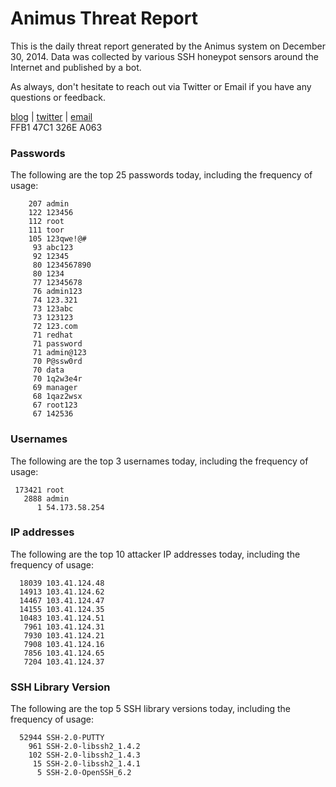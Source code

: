 # Animus Threat Report

This is the daily threat report generated by the Animus system on December 30, 2014. Data was collected by various SSH honeypot sensors around the Internet and published by a bot.  

As always, don't hesitate to reach out via Twitter or Email if you have any questions or feedback.  

[blog](http://morris.guru) | [twitter](https://twitter.com/andrew___morris) | [email](mailto:andrew@morris.guru)  
FFB1 47C1 326E A063  
### Passwords
The following are the top 25 passwords today, including the frequency of usage:
```
    207 admin
    122 123456
    112 root
    111 toor
    105 123qwe!@#
     93 abc123
     92 12345
     80 1234567890
     80 1234
     77 12345678
     76 admin123
     74 123.321
     73 123abc
     73 123123
     72 123.com
     71 redhat
     71 password
     71 admin@123
     70 P@ssw0rd
     70 data
     70 1q2w3e4r
     69 manager
     68 1qaz2wsx
     67 root123
     67 142536
```

### Usernames
The following are the top 3 usernames today, including the frequency of usage:
```
 173421 root
   2888 admin
      1 54.173.58.254
```

### IP addresses
The following are the top 10 attacker IP addresses today, including the frequency of usage:
```
  18039 103.41.124.48
  14913 103.41.124.62
  14467 103.41.124.47
  14155 103.41.124.35
  10483 103.41.124.51
   7961 103.41.124.31
   7930 103.41.124.21
   7908 103.41.124.16
   7856 103.41.124.65
   7204 103.41.124.37
```

### SSH Library Version
The following are the top 5 SSH library versions today, including the frequency of usage:
```
  52944 SSH-2.0-PUTTY
    961 SSH-2.0-libssh2_1.4.2
    102 SSH-2.0-libssh2_1.4.3
     15 SSH-2.0-libssh2_1.4.1
      5 SSH-2.0-OpenSSH_6.2
```
